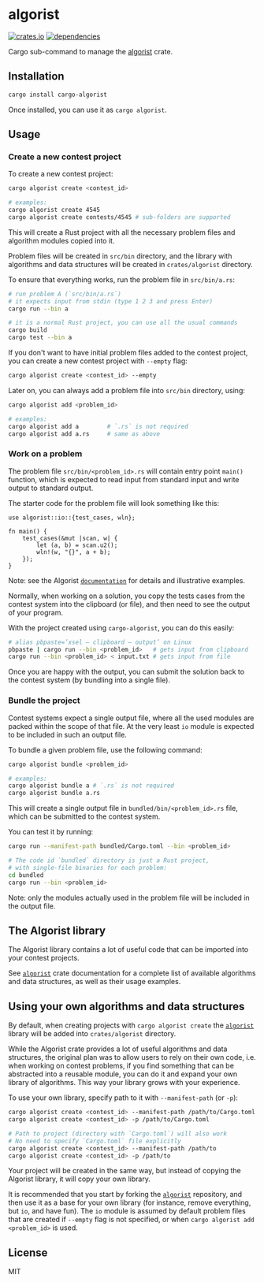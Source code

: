 # algorist

[![crates.io](https://img.shields.io/crates/d/cargo-algorist.svg)](https://crates.io/crates/cargo-algorist)
[![dependencies](https://deps.rs/repo/github/farazdagi/cargo-algorist/status.svg)](https://deps.rs/repo/github/farazdagi/cargo-algorist)

Cargo sub-command to manage the [algorist](https://crates.io/crates/algorist) crate.

## Installation

``` bash
cargo install cargo-algorist
```

Once installed, you can use it as `cargo algorist`.

## Usage

### Create a new contest project

To create a new contest project:

``` bash
cargo algorist create <contest_id>

# examples:
cargo algorist create 4545
cargo algorist create contests/4545 # sub-folders are supported
```

This will create a Rust project with all the necessary problem files and algorithm modules copied
into it.

Problem files will be created in `src/bin` directory, and the library with algorithms and data
structures will be created in `crates/algorist` directory.

To ensure that everything works, run the problem file in `src/bin/a.rs`:

``` bash
# run problem A (`src/bin/a.rs`)
# it expects input from stdin (type 1 2 3 and press Enter)
cargo run --bin a

# it is a normal Rust project, you can use all the usual commands
cargo build
cargo test --bin a
```

If you don't want to have initial problem files added to the contest project, you can create a new
contest project with `--empty` flag:

``` bash
cargo algorist create <contest_id> --empty
```

Later on, you can always add a problem file into `src/bin` directory, using:

``` bash
cargo algorist add <problem_id>

# examples:
cargo algorist add a        # `.rs` is not required
cargo algorist add a.rs     # same as above
```

### Work on a problem

The problem file `src/bin/<problem_id>.rs` will contain entry point `main()` function, which is
expected to read input from standard input and write output to standard output.

The starter code for the problem file will look something like this:

``` rust, no_run
use algorist::io::{test_cases, wln};

fn main() {
    test_cases(&mut |scan, w| {
        let (a, b) = scan.u2();
        wln!(w, "{}", a + b);
    });
}
```

Note: see the Algorist [`documentation`](https://docs.rs/algorist/latest/algorist/) for details and
illustrative examples.

Normally, when working on a solution, you copy the tests cases from the contest system into the
clipboard (or file), and then need to see the output of your program.

With the project created using `cargo-algorist`, you can do this easily:

``` bash
# alias pbpaste=’xsel — clipboard — output’ on Linux
pbpaste | cargo run --bin <problem_id>   # gets input from clipboard
cargo run --bin <problem_id> < input.txt # gets input from file
```

Once you are happy with the output, you can submit the solution back to the contest system (by
bundling into a single file).

### Bundle the project

Contest systems expect a single output file, where all the used modules are packed within the scope
of that file. At the very least `io` module is expected to be included in such an output file.

To bundle a given problem file, use the following command:

``` bash
cargo algorist bundle <problem_id>

# examples:
cargo algorist bundle a # `.rs` is not required
cargo algorist bundle a.rs
```

This will create a single output file in `bundled/bin/<problem_id>.rs` file, which can be submitted
to the contest system.

You can test it by running:

``` bash
cargo run --manifest-path bundled/Cargo.toml --bin <problem_id>

# The code id `bundled` directory is just a Rust project,
# with single-file binaries for each problem:
cd bundled
cargo run --bin <problem_id>
```

Note: only the modules actually used in the problem file will be included in the output file.

## The Algorist library

The Algorist library contains a lot of useful code that can be imported into your contest projects.

See [`algorist`](https://docs.rs/algorist/latest/algorist/) crate documentation for a complete list
of available algorithms and data structures, as well as their usage examples.

## Using your own algorithms and data structures

By default, when creating projects with `cargo algorist create` the
[`algorist`](https://docs.rs/algorist/latest/algorist/) library will be added into `crates/algorist`
directory.

While the Algorist crate provides a lot of useful algorithms and data structures, the original plan
was to allow users to rely on their own code, i.e. when working on contest problems, if you find
something that can be abstracted into a reusable module, you can do it and expand your own library
of algorithms. This way your library grows with your experience.

To use your own library, specify path to it with `--manifest-path` (or `-p`):

``` bash
cargo algorist create <contest_id> --manifest-path /path/to/Cargo.toml
cargo algorist create <contest_id> -p /path/to/Cargo.toml

# Path to project (directory with `Cargo.toml`) will also work
# No need to specify `Cargo.toml` file explicitly
cargo algorist create <contest_id> --manifest-path /path/to
cargo algorist create <contest_id> -p /path/to
```

Your project will be created in the same way, but instead of copying the Algorist library, it will
copy your own library.

It is recommended that you start by forking the [`algorist`](https://github.com/farazdagi/algorist)
repository, and then use it as a base for your own library (for instance, remove everything, but
`io`, and have fun). The `io` module is assumed by default problem files that are created if
`--empty` flag is not specified, or when `cargo algorist add <problem_id>` is used.

## License

MIT
